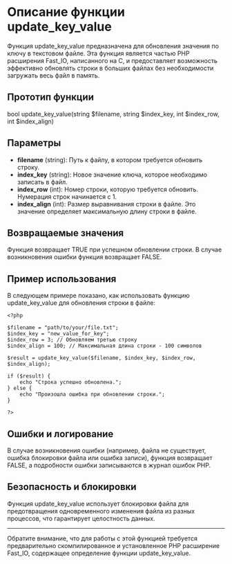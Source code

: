 # Описание функции update_key_value

Функция update_key_value предназначена для обновления значения по ключу в текстовом файле. Эта функция является частью PHP расширения Fast_IO, написанного на C, 
и предоставляет возможность эффективно обновлять строки в больших файлах без необходимости загружать весь файл в память.

## Прототип функции

bool update_key_value(string $filename, string $index_key, int $index_row, int $index_align)


## Параметры

- **filename** (string): Путь к файлу, в котором требуется обновить строку.
- **index_key** (string): Новое значение ключа, которое необходимо записать в файл.
- **index_row** (int): Номер строки, которую требуется обновить. Нумерация строк начинается с 1.
- **index_align** (int): Размер выравнивания строки в файле. Это значение определяет максимальную длину строки в файле.

## Возвращаемые значения

Функция возвращает TRUE при успешном обновлении строки. В случае возникновения ошибки функция возвращает FALSE.

## Пример использования

В следующем примере показано, как использовать функцию update_key_value для обновления строки в файле:
```
<?php

$filename = "path/to/your/file.txt";
$index_key = "new_value_for_key";
$index_row = 3; // Обновляем третью строку
$index_align = 100; // Максимальная длина строки - 100 символов

$result = update_key_value($filename, $index_key, $index_row, $index_align);

if ($result) {
    echo "Строка успешно обновлена.";
} else {
    echo "Произошла ошибка при обновлении строки.";
}

?>
```

## Ошибки и логирование

В случае возникновения ошибки (например, файла не существует, ошибка блокировки файла или ошибка записи), функция возвращает FALSE, 
а подробности ошибки записываются в журнал ошибок PHP.

## Безопасность и блокировки

Функция update_key_value использует блокировки файла для предотвращения одновременного изменения файла из разных процессов, что гарантирует целостность данных.

---

Обратите внимание, что для работы с этой функцией требуется предварительно скомпилированное и установленное PHP расширение Fast_IO, содержащее определение функции update_key_value.
